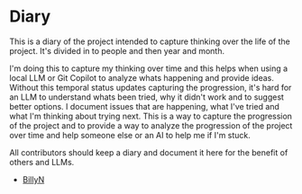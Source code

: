 # Diary

This is a diary of the project intended to capture thinking over the life of the project. It's divided in to people and then year and month.

I'm doing this to capture my thinking over time and this helps when using a local LLM or Git Copilot to analyze whats happening and provide ideas. Without this temporal status updates capturing the progression, it's hard for an LLM to understand whats been tried, why it didn't work and to suggest better options. I document issues that are happening, what I've tried and what I'm thinking about trying next. This is a way to capture the progression of the project and to provide a way to analyze the progression of the project over time and help someone else or an AI to help me if I'm stuck.

All contributors should keep a diary and document it here for the benefit of others and LLMs.

* [BillyN](BillyN/README.md)

